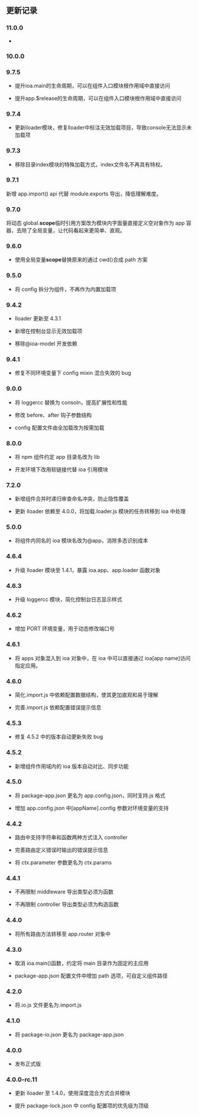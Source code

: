 



## 更新记录

### 11.0.0

- 

### 10.0.0



### 9.7.5

- 提升ioa.main的生命周期，可以在组件入口模块根作用域中直接访问

- 提升app.$release的生命周期，可以在组件入口模块根作用域中直接访问

### 9.7.4

- 更新lloader模块，修复lloader中标注无效加载项目，导致console无法显示未加载项

### 9.7.3

- 移除目录index模块的特殊加载方式，index文件名不再具有特权。

### 9.7.1

新增 app.import() api 代替 module.exports 导出，降低理解难度。

### 9.7.0

将动态 global.**scope**临时引用方案改为模块内字面量直接定义空对象作为 app 容器，去除了全局变量，让代码看起来更简单、直观。

### 9.6.0

- 使用全局变量**scope**替换原来的通过 cwd()合成 path 方案

### 9.5.0

- 将 config 拆分为组件，不再作为内置加载项

### 9.4.2

- lloader 更新至 4.3.1

- 新增在控制台显示无效加载项

- 移除@ioa-model 开发依赖

### 9.4.1

- 修复不同环境变量下 config mixin 混合失效的 bug

### 9.0.0

- 将 loggercc 替换为 consoln，提高扩展性和性能

- 修改 before、after 钩子参数结构

- config 配置文件由全加载改为按需加载

### 8.0.0

- 将 npm 组件约定 app 目录名改为 lib

- 开发环境下改用软链接代替 ioa 引用模块

### 7.2.0

- 新增组件合并时递归审查命名冲突，防止隐性覆盖

- 更新 lloader 依赖至 4.0.0，将加载.loader.js 模块的任务转移到 ioa 中处理

### 5.0.0

- 将组件内同名的 ioa 模块名改为@app，消除多态识别成本

### 4.6.4

- 升级 lloader 模块至 1.4.1，暴露 ioa.app、app.loader 函数对象

### 4.6.3

- 升级 loggercc 模块，简化控制台日志显示样式

### 4.6.2

- 增加 PORT 环境变量，用于动态修改端口号

### 4.6.1

- 将 apps 对象混入到 ioa 对象中，在 ioa 中可以直接通过 ioa[app name]访问指定应用。

### 4.6.0

- 简化.import.js 中依赖配置数据结构，使其更加直观和易于理解

- 完善.import.js 依赖配置错误提示信息

### 4.5.3

- 修复 4.5.2 中的版本自动更新失败 bug

### 4.5.2

- 新增组件作用域内的 ioa 版本自动对比、同步功能

<!-- * 完善组件配置错误提示信息 -->

### 4.5.0

- 将 package-app.json 更名为 app.config.json，同时支持.js 格式

- 增加 app.config.json 中[appName].config 参数对环境变量的支持

### 4.4.2

- 路由中支持字符串和函数两种方式注入 controller

- 完善路由定义错误时输出的错误提示信息

- 将 ctx.parameter 参数更名为 ctx.params

### 4.4.1

- 不再限制 middleware 导出类型必须为函数

- 不再限制 controller 导出类型必须为构造函数

### 4.4.0

- 将所有路由方法转移至 app.router 对象中

### 4.3.0

- 取消 ioa.main()函数，约定将 main 目录作为固定的主应用

- package-app.json 配置文件中增加 path 选项，可自定义组件路径

### 4.2.0

- 将.io.js 文件更名为.import.js

### 4.1.0

- 将 package-io.json 更名为 package-app.json

### 4.0.0

- 发布正式版

### 4.0.0-rc.11

- 更新 lloader 至 1.4.0，使用深度混合方式合并模块

- 提升 package-lock.json 中 config 配置项的优先级为顶级

